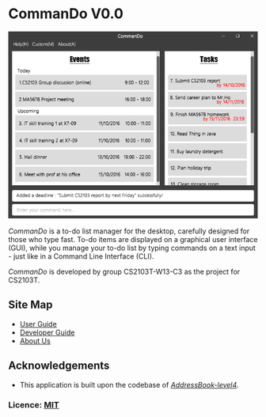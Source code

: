 # CommanDo V0.0

<img src="docs/images/Ui.png" width="600"><br>

*CommanDo* is a to-do list manager for the desktop, carefully designed for those who type fast. To-do items are displayed on a graphical user interface (GUI), while you manage your to-do list by typing commands on a text input - just like in a Command Line Interface (CLI). 

*CommanDo* is developed by group CS2103T-W13-C3 as the project for CS2103T.
  
## Site Map
* [User Guide](docs/UserGuide.md) 
* [Developer Guide](docs/DeveloperGuide.md) 
* [About Us](docs/AboutUs.md)

## Acknowledgements

* This application is built upon the codebase of [*AddressBook-level4*](https://github.com/nus-cs2103-AY1617S1/addressbook-level4).

### Licence: [MIT](LICENSE)
